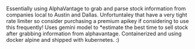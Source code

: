 Essentially using AlphaVantage to grab and parse stock information from companies local to Austin and Dallas. Unfortuntaley that have a very tight rate limiter so consider purchasing a premium apikey if considering to use this frequently! Uses gemini model to *estimate the best time to sell stock after grabbing information from alphavantage. Containerized and using docker alpine and shipped with kubernetes. :)
